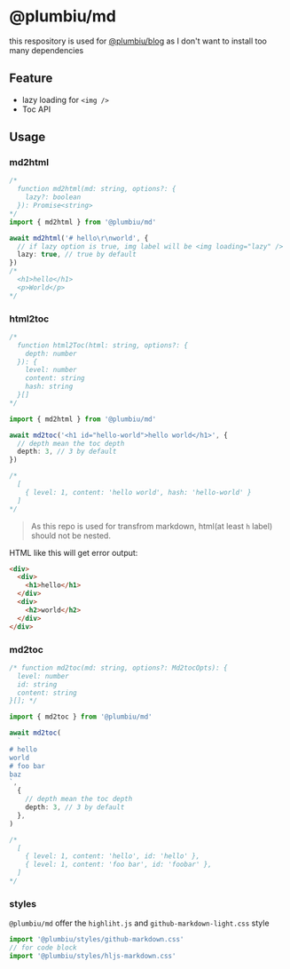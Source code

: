 # @plumbiu/md

this respository is used for [@plumbiu/blog](https://github.com/Plumbiu/blog) as I don't want to install too many dependencies

## Feature

- lazy loading for `<img />`
- Toc API

## Usage

### md2html

```ts
/*
  function md2html(md: string, options?: {
    lazy?: boolean
  }): Promise<string>
*/
import { md2html } from '@plumbiu/md'

await md2html('# hello\r\nworld', {
  // if lazy option is true, img label will be <img loading="lazy" />
  lazy: true, // true by default
})
/*
  <h1>hello</h1>
  <p>World</p>
*/
```

### html2toc

```ts
/*
  function html2Toc(html: string, options?: {
    depth: number
  }): {
    level: number
    content: string
    hash: string
  }[]
*/

import { md2html } from '@plumbiu/md'

await md2toc('<h1 id="hello-world">hello world</h1>', {
  // depth mean the toc depth
  depth: 3, // 3 by default
})

/*
  [
    { level: 1, content: 'hello world', hash: 'hello-world' }
  ]
*/
```

> As this repo is used for transfrom markdown, html(at least `h` label) should not be nested.

HTML like this will get error output:

```html
<div>
  <div>
    <h1>hello</h1>
  </div>
  <div>
    <h2>world</h2>
  </div>
</div>
```

### md2toc

```ts
/* function md2toc(md: string, options?: Md2tocOpts): {
  level: number
  id: string
  content: string
}[]; */

import { md2toc } from '@plumbiu/md'

await md2toc(
  `
# hello
world
# foo bar
baz
`,
  {
    // depth mean the toc depth
    depth: 3, // 3 by default
  },
)

/*
  [
    { level: 1, content: 'hello', id: 'hello' },
    { level: 1, content: 'foo bar', id: 'foobar' },
  ]
*/
```

### styles

`@plumbiu/md` offer the `highliht.js` and `github-markdown-light.css` style

```ts
import '@plumbiu/styles/github-markdown.css'
// for code block
import '@plumbiu/styles/hljs-markdown.css'
```
